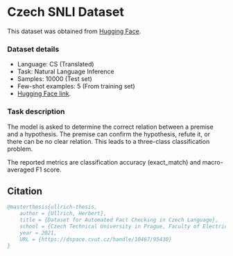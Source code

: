 # Czech SNLI Dataset

This dataset was obtained from [Hugging Face](https://huggingface.co/datasets/ctu-aic/snli_cs).

### Dataset details

- Language: CS (Translated)
- Task: Natural Language Inference
- Samples: 10000 (Test set)
- Few-shot examples: 5 (From training set)
- [Hugging Face link](https://huggingface.co/datasets/ctu-aic/snli_cs).

### Task description

The model is asked to determine the correct relation between a premise and a hypothesis. The premise can confirm the hypothesis, refute it, or there can be no clear relation.
This leads to a three-class classification problem.

The reported metrics are classification accuracy (exact_match) and macro-averaged F1 score.

## Citation

```bibtex
@masterthesis{ullrich-thesis,
    author = {Ullrich, Herbert},
    title = {Dataset for Automated Fact Checking in Czech Language},
    school = {Czech Technical University in Prague, Faculty of Electrical Engineering},
    year = 2021,
    URL = {https://dspace.cvut.cz/handle/10467/95430}
}
```
